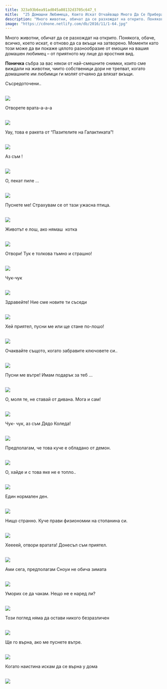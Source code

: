 ```yaml
---
title: 323a93b6ea91ad045a08132d3705c647_t
mitle:  "25 Домашни Любимеца, Които Искат Отчайващо Много Да Се Приберат Вкъщи!"
description: "Много животни, обичат да се разхождат на открито. Понякога, обаче, всичко, което искат, е отново да са вкъщи на затворено. Моменти като този може да ви покаже цялото р"
image: "https://cdnone.netlify.com/db/2016/11/1-64.jpg"
---
```


 <p>Много животни, обичат да се разхождат на открито. Понякога, обаче, всичко, което искат, е отново да са вкъщи на затворено. Моменти като този може да ви покаже цялото разнообразие от емоции на вашия домашен любимец – от приятното му лице до яростния вид.</p>      <p><strong>Поничка</strong> събра за вас някои от най-смешните снимки, които сме виждали на животни, чиито собственици дори не трепват, когато домашните им любимци ги молят отчаяно да влязат вкъщи.</p> <p>Съсредоточени..</p> <p> <br/><img src="https://cdnone.netlify.com/db/2016/11/1-64.jpg"/><br/></p>       <p>Отворете врата-а-а-а</p> <p> <br/><img src="https://cdnone.netlify.com/db/2016/11/3-52.jpg"/><br/></p> <p>Уау, това е ракета от “Пазителите на Галактиката”!</p> <p> <br/><img src="https://cdnone.netlify.com/db/2016/11/4-52.jpg"/><br/></p>      <p>Аз съм !</p> <p> <br/><img src="https://cdnone.netlify.com/db/2016/11/5-50.jpg"/><br/></p>  <p>О, пекат пиле …</p> <p> <br/><img src="https://cdnone.netlify.com/db/2016/11/6-47.jpg"/><br/></p> <p>Пуснете ме! Страхувам се от тази ужасна птица.</p> <p> <br/><img src="https://cdnone.netlify.com/db/2016/11/7-47.jpg"/><br/></p>      <p>Животът е лош, ако нямаш  котка</p> <p> <br/><img src="https://cdnone.netlify.com/db/2016/11/8-43.jpg"/><br/></p> <p>Отвори! Тук е толкова тъмно и страшно!</p> <p> <br/><img src="https://cdnone.netlify.com/db/2016/11/9-42.jpg"/><br/></p>      <p>Чук-чук</p> <p> <br/><img src="https://cdnone.netlify.com/db/2016/11/10-41.jpg"/><br/></p>  <p>Здравейте! Ние сме новите ти съседи</p> <p> <br/><img src="https://cdnone.netlify.com/db/2016/11/11-38.jpg"/><br/></p> <p>Хей приятел, пусни ме или ще стане по-лошо!</p> <p> <br/><img src="https://cdnone.netlify.com/db/2016/11/12-33.jpg"/><br/></p> <p>Очаквайте същото, когато забравите ключовете си..</p> <p> <br/><img src="https://cdnone.netlify.com/db/2016/11/13-28.jpg"/><br/></p> <p>Пусни ме вътре! Имам подарък за теб …</p> <p> <br/><img src="https://cdnone.netlify.com/db/2016/11/14-33.jpg"/><br/></p> <p>О, моля те, не ставай от дивана. Мога и сам!</p> <p> <br/><img src="https://cdnone.netlify.com/db/2016/11/15-27.jpg"/><br/></p>  <p>Чук- чук, аз съм Дядо Коледа!</p> <p> <br/><img src="https://cdnone.netlify.com/db/2016/11/16-28.jpg"/><br/></p> <p>Предполагам, че това куче е обладано от демон.</p> <p> <br/><img src="https://cdnone.netlify.com/db/2016/11/17-22.jpg"/><br/></p> <p>О, хайде и с това яке не е топло..</p> <p> <br/><img src="https://cdnone.netlify.com/db/2016/11/18-18.jpg"/><br/></p> <p>Един нормален ден.</p> <p> <br/><img src="https://cdnone.netlify.com/db/2016/11/19-18.jpg"/><br/></p> <p>Нищо странно. Куче прави физиономии на стопанина си.</p> <p> <br/><img src="https://cdnone.netlify.com/db/2016/11/20-20.jpg"/><br/></p> <p>Хеееей, отвори вратата! Донесъл съм приятел.</p> <p> <br/><img src="https://cdnone.netlify.com/db/2016/11/21-13.jpg"/><br/></p> <p>Ами сега, предполагам Сноуи не обича зимата</p> <p> <br/><img src="https://cdnone.netlify.com/db/2016/11/22-10.jpg"/><br/></p> <p>Уморих се да чакам. Нещо не е наред ли?</p> <p> <br/><img src="https://cdnone.netlify.com/db/2016/11/23-10.jpg"/><br/></p>  <p>Този поглед няма да остави никого безразличен</p> <p> <br/><img src="https://cdnone.netlify.com/db/2016/11/24-9.jpg"/><br/></p> <p>Ще го върна, ако ме пуснете вътре.</p> <p> <br/><img src="https://cdnone.netlify.com/db/2016/11/25-3.jpg"/><br/></p>  <p>Когато наистина искам да се върна у дома</p> <p> <br/><img src="https://cdnone.netlify.com/db/2016/11/26-2.gif"/></p>       